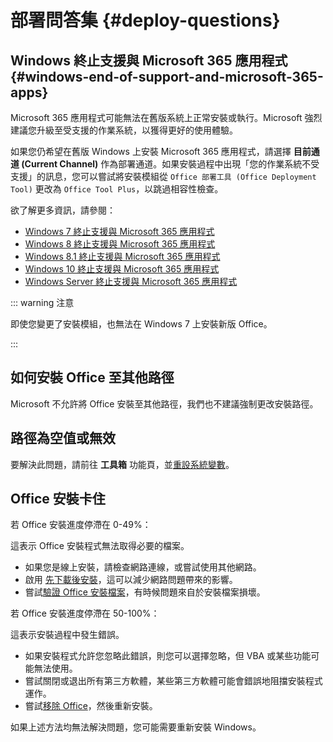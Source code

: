 # 部署問答集 {#deploy-questions}

## Windows 終止支援與 Microsoft 365 應用程式 {#windows-end-of-support-and-microsoft-365-apps}

Microsoft 365 應用程式可能無法在舊版系統上正常安裝或執行。Microsoft 強烈建議您升級至受支援的作業系統，以獲得更好的使用體驗。

如果您仍希望在舊版 Windows 上安裝 Microsoft 365 應用程式，請選擇 **目前通道 (Current Channel)** 作為部署通道。如果安裝過程中出現「您的作業系統不受支援」的訊息，您可以嘗試將安裝模組從 `Office 部署工具 (Office Deployment Tool)` 更改為 `Office Tool Plus`，以跳過相容性檢查。

欲了解更多資訊，請參閱：

- [Windows 7 終止支援與 Microsoft 365 應用程式](https://learn.microsoft.com/zh-tw/microsoft-365-apps/end-of-support/windows-7-support)
- [Windows 8 終止支援與 Microsoft 365 應用程式](https://learn.microsoft.com/zh-tw/microsoft-365-apps/end-of-support/windows-8-support)
- [Windows 8.1 終止支援與 Microsoft 365 應用程式](https://learn.microsoft.com/zh-tw/microsoft-365-apps/end-of-support/windows-81-support)
- [Windows 10 終止支援與 Microsoft 365 應用程式](https://learn.microsoft.com/zh-tw/microsoft-365-apps/end-of-support/windows-10-support)
- [Windows Server 終止支援與 Microsoft 365 應用程式](https://learn.microsoft.com/zh-tw/microsoft-365-apps/end-of-support/windows-server-support)

::: warning 注意

即使您變更了安裝模組，也無法在 Windows 7 上安裝新版 Office。

:::

## 如何安裝 Office 至其他路徑

Microsoft 不允許將 Office 安裝至其他路徑，我們也不建議強制更改安裝路徑。

## 路徑為空值或無效

要解決此問題，請前往 **工具箱** 功能頁，並[重設系統變數](/zh-tw/usage/toolbox/windows.md#reset-system-variables)。

## Office 安裝卡住

若 Office 安裝進度停滯在 0-49%：

這表示 Office 安裝程式無法取得必要的檔案。

- 如果您是線上安裝，請檢查網路連線，或嘗試使用其他網路。
- 啟用 [先下載後安裝](/zh-tw/usage/deploy/clean-deployment.md#download-first)，這可以減少網路問題帶來的影響。
- 嘗試[驗證 Office 安裝檔案](/zh-tw/usage/deploy/settings/basic.md#installation-files)，有時候問題來自於安裝檔案損壞。

若 Office 安裝進度停滯在 50-100%：

這表示安裝過程中發生錯誤。

- 如果安裝程式允許您忽略此錯誤，則您可以選擇忽略，但 VBA 或某些功能可能無法使用。
- 嘗試關閉或退出所有第三方軟體，某些第三方軟體可能會錯誤地阻擋安裝程式運作。
- 嘗試[移除 Office](/zh-tw/usage/toolbox/office.md#remove-office)，然後重新安裝。

如果上述方法均無法解決問題，您可能需要重新安裝 Windows。
